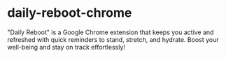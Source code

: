 # daily-reboot-chrome

"Daily Reboot" is a Google Chrome extension that keeps you active and refreshed with quick reminders to stand, stretch, and hydrate. Boost your well-being and stay on track effortlessly!
